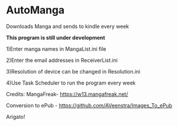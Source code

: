 # AutoManga
Downloads Manga and sends to kindle every week


**This program is still under development**


1)Enter manga names in MangaList.ini file

2)Enter the email addresses in ReceiverList.ini

3)Resolution of device can be changed in Resolution.ini

4)Use Task Scheduler to run the program every week


Credits:
MangaFreak- https://w13.mangafreak.net/

Conversion to ePub - https://github.com/AVeenstra/Images_To_ePub

Arigato!

